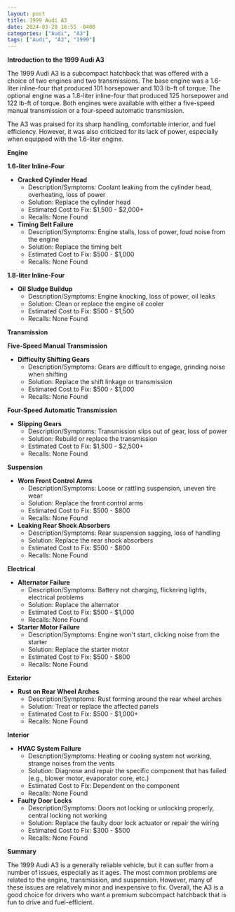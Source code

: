 ```yaml
---
layout: post
title: 1999 Audi A3
date: 2024-03-28 16:55 -0400
categories: ["Audi", "A3"]
tags: ["Audi", "A3", "1999"]
---
```

**Introduction to the 1999 Audi A3**

The 1999 Audi A3 is a subcompact hatchback that was offered with a choice of two engines and two transmissions. The base engine was a 1.6-liter inline-four that produced 101 horsepower and 103 lb-ft of torque. The optional engine was a 1.8-liter inline-four that produced 125 horsepower and 122 lb-ft of torque. Both engines were available with either a five-speed manual transmission or a four-speed automatic transmission.

The A3 was praised for its sharp handling, comfortable interior, and fuel efficiency. However, it was also criticized for its lack of power, especially when equipped with the 1.6-liter engine.

**Engine**

**1.6-liter Inline-Four**

* **Cracked Cylinder Head**
    * Description/Symptoms: Coolant leaking from the cylinder head, overheating, loss of power
    * Solution: Replace the cylinder head
    * Estimated Cost to Fix: $1,500 - $2,000+
    * Recalls: None Found
* **Timing Belt Failure**
    * Description/Symptoms: Engine stalls, loss of power, loud noise from the engine
    * Solution: Replace the timing belt
    * Estimated Cost to Fix: $500 - $1,000
    * Recalls: None Found

**1.8-liter Inline-Four**

* **Oil Sludge Buildup**
    * Description/Symptoms: Engine knocking, loss of power, oil leaks
    * Solution: Clean or replace the engine oil cooler
    * Estimated Cost to Fix: $500 - $1,500
    * Recalls: None Found

**Transmission**

**Five-Speed Manual Transmission**

* **Difficulty Shifting Gears**
    * Description/Symptoms: Gears are difficult to engage, grinding noise when shifting
    * Solution: Replace the shift linkage or transmission
    * Estimated Cost to Fix: $500 - $1,000
    * Recalls: None Found

**Four-Speed Automatic Transmission**

* **Slipping Gears**
    * Description/Symptoms: Transmission slips out of gear, loss of power
    * Solution: Rebuild or replace the transmission
    * Estimated Cost to Fix: $1,500 - $2,500+
    * Recalls: None Found

**Suspension**

* **Worn Front Control Arms**
    * Description/Symptoms: Loose or rattling suspension, uneven tire wear
    * Solution: Replace the front control arms
    * Estimated Cost to Fix: $500 - $800
    * Recalls: None Found
* **Leaking Rear Shock Absorbers**
    * Description/Symptoms: Rear suspension sagging, loss of handling
    * Solution: Replace the rear shock absorbers
    * Estimated Cost to Fix: $500 - $800
    * Recalls: None Found

**Electrical**

* **Alternator Failure**
    * Description/Symptoms: Battery not charging, flickering lights, electrical problems
    * Solution: Replace the alternator
    * Estimated Cost to Fix: $500 - $1,000
    * Recalls: None Found
* **Starter Motor Failure**
    * Description/Symptoms: Engine won't start, clicking noise from the starter
    * Solution: Replace the starter motor
    * Estimated Cost to Fix: $500 - $800
    * Recalls: None Found

**Exterior**

* **Rust on Rear Wheel Arches**
    * Description/Symptoms: Rust forming around the rear wheel arches
    * Solution: Treat or replace the affected panels
    * Estimated Cost to Fix: $500 - $1,000+
    * Recalls: None Found

**Interior**

* **HVAC System Failure**
    * Description/Symptoms: Heating or cooling system not working, strange noises from the vents
    * Solution: Diagnose and repair the specific component that has failed (e.g., blower motor, evaporator core, etc.)
    * Estimated Cost to Fix: Dependent on the component
    * Recalls: None Found
* **Faulty Door Locks**
    * Description/Symptoms: Doors not locking or unlocking properly, central locking not working
    * Solution: Replace the faulty door lock actuator or repair the wiring
    * Estimated Cost to Fix: $300 - $500
    * Recalls: None Found

**Summary**

The 1999 Audi A3 is a generally reliable vehicle, but it can suffer from a number of issues, especially as it ages. The most common problems are related to the engine, transmission, and suspension. However, many of these issues are relatively minor and inexpensive to fix. Overall, the A3 is a good choice for drivers who want a premium subcompact hatchback that is fun to drive and fuel-efficient.
